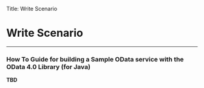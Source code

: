 Title: Write Scenario

# Write Scenario

---

### How To Guide for building a Sample OData service with the OData 4.0 Library (for Java)

**TBD**
